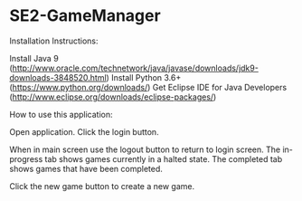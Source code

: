 # SE2-GameManager

Installation Instructions:

Install Java 9 (http://www.oracle.com/technetwork/java/javase/downloads/jdk9-downloads-3848520.html)
Install Python 3.6+ (https://www.python.org/downloads/)
Get Eclipse IDE for Java Developers (http://www.eclipse.org/downloads/eclipse-packages/)

How to use this application:

Open application. Click the login button.

When in main screen use the logout button to return to login screen. The in-progress tab shows games currently in a halted state. 
The completed tab shows games that have been completed. 

Click the new game button to create a new game.
